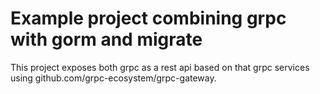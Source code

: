 # Example project combining grpc with gorm and migrate

This project exposes both grpc as a rest api based on that grpc services using github.com/grpc-ecosystem/grpc-gateway.

